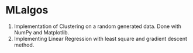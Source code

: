 # MLalgos
1. Implementation of Clustering on a random generated data. Done with NumPy and Matplotlib.
2. Implementing Linear Regression with least square and gradient descent method.

